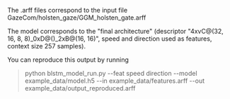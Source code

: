 The .arff files correspond to the input file GazeCom/holsten_gaze/GGM_holsten_gate.arff

The model corresponds to the "final architecture" (descriptor "4xvC@(32, 16, 8, 8)_0xD@()_2xB@(16, 16)",
speed and direction used as features, context size 257 samples).

You can reproduce this output by running

> python blstm_model_run.py --feat speed direction --model example_data/model.h5 --in example_data/features.arff --out example_data/output_reproduced.arff
